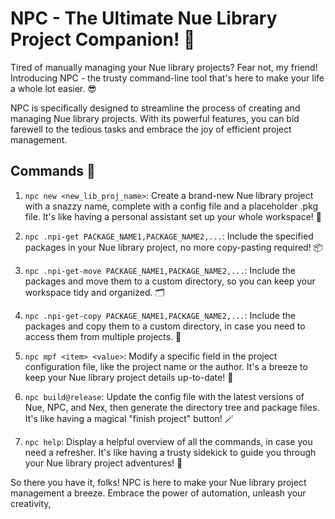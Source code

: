 # NPC - The Ultimate Nue Library Project Companion! 🚀

Tired of manually managing your Nue library projects? Fear not, my friend! Introducing NPC - the trusty command-line tool that's here to make your life a whole lot easier. 😎

NPC is specifically designed to streamline the process of creating and managing Nue library projects. With its powerful features, you can bid farewell to the tedious tasks and embrace the joy of efficient project management.

## Commands 🤖

1. `npc new <new_lib_proj_name>`: Create a brand-new Nue library project with a snazzy name, complete with a config file and a placeholder .pkg file. It's like having a personal assistant set up your whole workspace! 🎉

2. `npc .npi-get PACKAGE_NAME1,PACKAGE_NAME2,...`: Include the specified packages in your Nue library project, no more copy-pasting required! 📦

3. `npc .npi-get-move PACKAGE_NAME1,PACKAGE_NAME2,...`: Include the packages and move them to a custom directory, so you can keep your workspace tidy and organized. 🗂️

4. `npc .npi-get-copy PACKAGE_NAME1,PACKAGE_NAME2,...`: Include the packages and copy them to a custom directory, in case you need to access them from multiple projects. 📁

5. `npc mpf <item> <value>`: Modify a specific field in the project configuration file, like the project name or the author. It's a breeze to keep your Nue library project details up-to-date! 📝

6. `npc build@release`: Update the config file with the latest versions of Nue, NPC, and Nex, then generate the directory tree and package files. It's like having a magical "finish project" button! 🪄

7. `npc help`: Display a helpful overview of all the commands, in case you need a refresher. It's like having a trusty sidekick to guide you through your Nue library project adventures! 🧭

So there you have it, folks! NPC is here to make your Nue library project management a breeze. Embrace the power of automation, unleash your creativity,